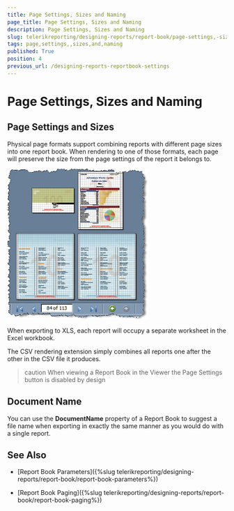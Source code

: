```yaml
---
title: Page Settings, Sizes and Naming
page_title: Page Settings, Sizes and Naming 
description: Page Settings, Sizes and Naming
slug: telerikreporting/designing-reports/report-book/page-settings,-sizes-and-naming
tags: page,settings,,sizes,and,naming
published: True
position: 4
previous_url: /designing-reports-reportbook-settings
---
```


# Page Settings, Sizes and Naming

## Page Settings and Sizes

Physical page formats support combining reports with different page sizes into one report book. When rendering to one of those formats, each page will preserve the size from the page settings of the report it belongs to.
  

  ![](images/ReportBook6_PageSizes.png)


When exporting to XLS, each report will occupy a separate worksheet in the Excel workbook.

The CSV rendering extension simply combines all reports one after the other in the CSV file it produces.

>caution When viewing a Report Book in the Viewer the Page Settings button is disabled by design


## Document Name

You can use the __DocumentName__  property of a Report Book to suggest a file name when exporting in exactly the same manner as you would do with a single report.


## See Also

 * [Report Book Parameters]({%slug telerikreporting/designing-reports/report-book/report-book-parameters%})

 * [Report Book Paging]({%slug telerikreporting/designing-reports/report-book/report-book-paging%})
